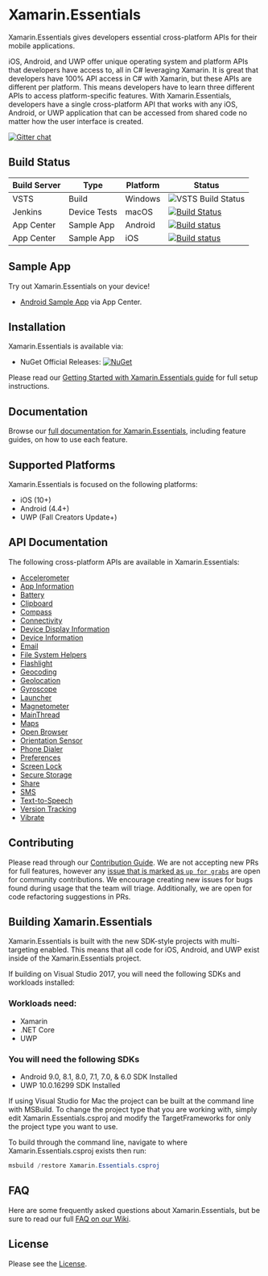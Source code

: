# Xamarin.Essentials

Xamarin.Essentials gives developers essential cross-platform APIs for their mobile applications. 

iOS, Android, and UWP offer unique operating system and platform APIs that developers have access to, all in C# leveraging Xamarin. It is great that developers have 100% API access in C# with Xamarin, but these APIs are different per platform. This means developers have to learn three different APIs to access platform-specific features. With Xamarin.Essentials, developers have a single cross-platform API that works with any iOS, Android, or UWP application that can be accessed from shared code no matter how the user interface is created.

[![Gitter chat](https://badges.gitter.im/gitterHQ/gitter.png)](https://gitter.im/xamarin/Essentials)

## Build Status

| Build Server | Type         | Platform | Status                                                                                                                                                                                 |
|--------------|--------------|----------|----------------------------------------------------------------------------------------------------------------------------------------------------------------------------------------|
| VSTS         | Build        | Windows  | ![VSTS Build Status](https://devdiv.visualstudio.com/_apis/public/build/definitions/0bdbc590-a062-4c3f-b0f6-9383f67865ee/8538/badge)                                                   |
| Jenkins      | Device Tests | macOS    | [![Build Status](https://jenkins.mono-project.com/buildStatus/icon?job=Components-Essentials-DeviceTests-Mac)](https://jenkins.mono-project.com/job/Components-Essentials-DeviceTests-Mac) |
| App Center   | Sample App   | Android  | [![Build status](https://build.appcenter.ms/v0.1/apps/7a1f46ca-ba2f-477e-aacc-ff013c7d5f7a/branches/master/badge)](https://appcenter.ms) |
| App Center   | Sample App   | iOS      | [![Build status](https://build.appcenter.ms/v0.1/apps/43b39e9e-2b2b-482f-8afa-e9906334c85e/branches/master/badge)](https://appcenter.ms) |

## Sample App
Try out Xamarin.Essentials on your device!

* [Android Sample App](https://install.appcenter.ms/orgs/microsoft-liveplayer/apps/essentials-android/distribution_groups/public%20testers) via App Center.

## Installation

Xamarin.Essentials is available via:

* NuGet Official Releases: [![NuGet](https://img.shields.io/nuget/vpre/Xamarin.Essentials.svg?label=NuGet)](https://www.nuget.org/packages/Xamarin.Essentials)

Please read our [Getting Started with Xamarin.Essentials guide](https://docs.microsoft.com/xamarin/essentials/get-started) for full setup instructions.

## Documentation

Browse our [full documentation for Xamarin.Essentials](https://docs.microsoft.com/xamarin/essentials), including feature guides, on how to use each feature.

## Supported Platforms

Xamarin.Essentials is focused on the following platforms:

* iOS (10+)
* Android (4.4+)
* UWP (Fall Creators Update+)

## API Documentation

The following cross-platform APIs are available in Xamarin.Essentials:

* [Accelerometer](https://docs.microsoft.com/xamarin/essentials/accelerometer)
* [App Information](https://docs.microsoft.com/xamarin/essentials/app-information)
* [Battery](https://docs.microsoft.com/xamarin/essentials/battery)
* [Clipboard](https://docs.microsoft.com/xamarin/essentials/clipboard)
* [Compass](https://docs.microsoft.com/xamarin/essentials/compass)
* [Connectivity](https://docs.microsoft.com/xamarin/essentials/connectivity)
* [Device Display Information](https://docs.microsoft.com/en-us/xamarin/essentials/device-display)
* [Device Information](https://docs.microsoft.com/xamarin/essentials/device-information)
* [Email](https://docs.microsoft.com/xamarin/essentials/email)
* [File System Helpers](https://docs.microsoft.com/xamarin/essentials/file-system-helpers)
* [Flashlight](https://docs.microsoft.com/xamarin/essentials/flashlight)
* [Geocoding](https://docs.microsoft.com/xamarin/essentials/geocoding)
* [Geolocation](https://docs.microsoft.com/xamarin/essentials/geolocation)
* [Gyroscope](https://docs.microsoft.com/xamarin/essentials/gyroscope)
* [Launcher](https://docs.microsoft.com/xamarin/essentials/launcher)
* [Magnetometer](https://docs.microsoft.com/xamarin/essentials/magnetometer)
* [MainThread](https://docs.microsoft.com/xamarin/essentials/main-thread)
* [Maps](https://docs.microsoft.com/xamarin/essentials/maps)
* [Open Browser](https://docs.microsoft.com/xamarin/essentials/open-browser)
* [Orientation Sensor](https://docs.microsoft.com/en-us/xamarin/essentials/orientation-sensor)
* [Phone Dialer](https://docs.microsoft.com/xamarin/essentials/phone-dialer)
* [Preferences](https://docs.microsoft.com/xamarin/essentials/preferences)
* [Screen Lock](https://docs.microsoft.com/xamarin/essentials/screen-lock)
* [Secure Storage](https://docs.microsoft.com/xamarin/essentials/secure-storage)
* [Share](https://docs.microsoft.com/xamarin/essentials/share)
* [SMS](https://docs.microsoft.com/xamarin/essentials/sms)
* [Text-to-Speech](https://docs.microsoft.com/xamarin/essentials/text-to-speech)
* [Version Tracking](https://docs.microsoft.com/xamarin/essentials/version-tracking)
* [Vibrate](https://docs.microsoft.com/xamarin/essentials/vibrate)

## Contributing

Please read through our [Contribution Guide](CONTRIBUTING.md). We are not accepting new PRs for full features, however any [issue that is marked as `up for grabs`](https://github.com/xamarin/Essentials/issues?q=is%3Aissue+is%3Aopen+label%3A%22up+for+grabs%22) are open for community contributions. We encourage creating new issues for bugs found during usage that the team will triage. Additionally, we are open for code refactoring suggestions in PRs.

## Building Xamarin.Essentials

Xamarin.Essentials is built with the new SDK-style projects with multi-targeting enabled. This means that all code for iOS, Android, and UWP exist inside of the Xamarin.Essentials project.

If building on Visual Studio 2017, you will need the following SDKs and workloads installed:

### Workloads need:

* Xamarin
* .NET Core
* UWP

### You will need the following SDKs

* Android 9.0, 8.1, 8.0, 7.1, 7.0, & 6.0 SDK Installed
* UWP 10.0.16299 SDK Installed

If using Visual Studio for Mac the project can be built at the command line with MSBuild. To change the project type that you are working with, simply edit Xamarin.Essentials.csproj and modify the TargetFrameworks for only the project type you want to use.

To build through the command line, navigate to where Xamarin.Essentials.csproj exists then run:

```csharp
msbuild /restore Xamarin.Essentials.csproj
```

## FAQ

Here are some frequently asked questions about Xamarin.Essentials, but be sure to read our full [FAQ on our Wiki](https://github.com/xamarin/Essentials/wiki#feature-faq).

## License

Please see the [License](LICENSE).

